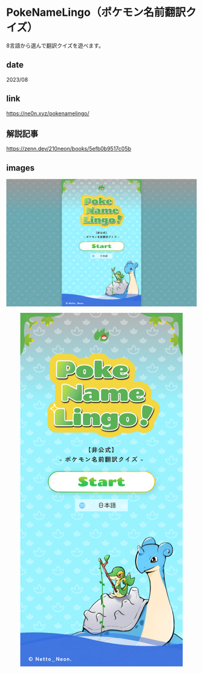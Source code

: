# PokeNameLingo（ポケモン名前翻訳クイズ）

<p class="description">8言語から選んで翻訳クイズを遊べます。</p>

## date

<p class="date">2023/08</p>

## link

<a class="link" target="_blank">https://ne0n.xyz/pokenamelingo/</a>

## 解説記事

<a class="article" target="_blank">https://zenn.dev/210neon/books/5efb0b9517c05b</a>

## images

<p align='center'>
<img class="image_pc" src="/works/images/PokeNameLingo_pc.png" width="1280" alt="PC">
</p>

<p align='center'>
<img class="image_sp" src="/works/images/PokeNameLingo_sp.png" width="430" alt="SP">
</p>
